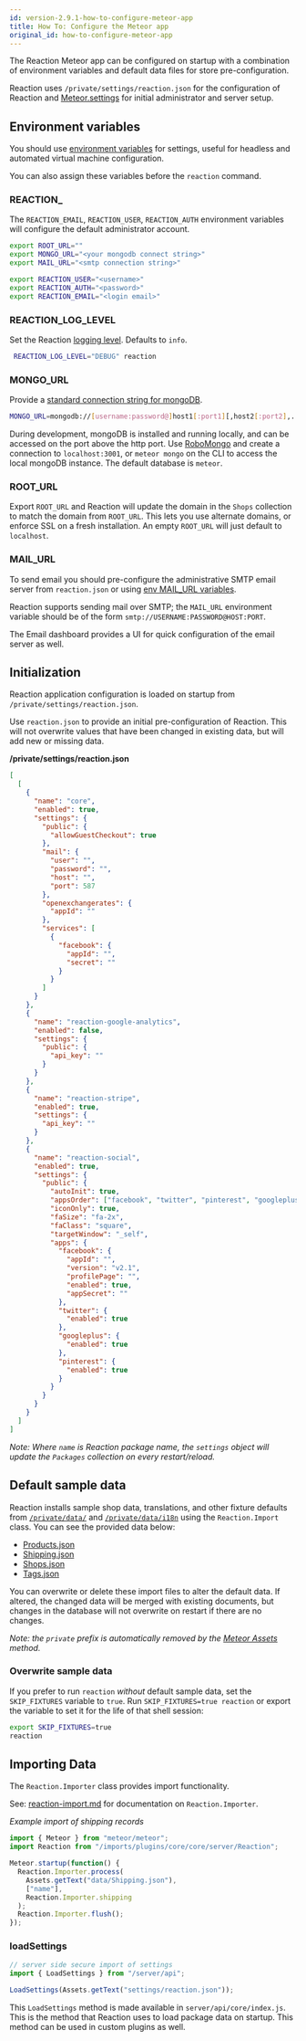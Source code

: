 ```yaml
---
id: version-2.9.1-how-to-configure-meteor-app
title: How To: Configure the Meteor app
original_id: how-to-configure-meteor-app
---
```


The Reaction Meteor app can be configured on startup with a combination of environment variables and default data files for store pre-configuration.

Reaction uses `/private/settings/reaction.json` for the configuration of Reaction and [Meteor.settings](http://docs.meteor.com/#/full/meteor_settings) for initial administrator and server setup.

## Environment variables

You should use [environment variables](https://www.digitalocean.com/community/tutorials/how-to-read-and-set-environmental-and-shell-variables-on-a-linux-vps#how-the-environment-and-environmental-variables-work) for settings, useful for headless and automated virtual machine configuration.

You can also assign these variables before the `reaction` command.

### REACTION\_

The `REACTION_EMAIL`, `REACTION_USER`, `REACTION_AUTH` environment variables will configure the default administrator account.

```sh
export ROOT_URL=""
export MONGO_URL="<your mongodb connect string>"
export MAIL_URL="<smtp connection string>"

export REACTION_USER="<username>"
export REACTION_AUTH="<password>"
export REACTION_EMAIL="<login email>"
```

### REACTION_LOG_LEVEL

Set the Reaction [logging level](logging.md). Defaults to `info`.

```sh
 REACTION_LOG_LEVEL="DEBUG" reaction
```

### MONGO_URL

Provide a [standard connection string for mongoDB](https://docs.mongodb.com/manual/reference/connection-string/).

```sh
MONGO_URL=mongodb://[username:password@]host1[:port1][,host2[:port2],...[,hostN[:portN]]][/[database][?options]]
```

During development, mongoDB is installed and running locally, and can be accessed on the port above the http port. Use [RoboMongo](https://robomongo.org/) and create a connection to `localhost:3001`, or `meteor mongo` on the CLI to access the local mongoDB instance. The default database is `meteor`.

### ROOT_URL

Export `ROOT_URL` and Reaction will update the domain in the `Shops` collection to match the domain from `ROOT_URL`. This lets you use alternate domains, or enforce SSL on a fresh installation. An empty `ROOT_URL` will just default to `localhost`.

### MAIL_URL

To send email you should pre-configure the administrative SMTP email server from `reaction.json` or using [env MAIL_URL variables](https://docs.meteor.com/api/email.html#Email-send).

Reaction supports sending mail over SMTP; the `MAIL_URL` environment variable should be of the form `smtp://USERNAME:PASSWORD@HOST:PORT`.

The Email dashboard provides a UI for quick configuration of the email server as well.

## Initialization

Reaction application configuration is loaded on startup from `/private/settings/reaction.json`.

Use `reaction.json` to provide an initial pre-configuration of Reaction. This will not overwrite values that have been changed in existing data, but will add new or missing data.

**/private/settings/reaction.json**

```json
[
  [
    {
      "name": "core",
      "enabled": true,
      "settings": {
        "public": {
          "allowGuestCheckout": true
        },
        "mail": {
          "user": "",
          "password": "",
          "host": "",
          "port": 587
        },
        "openexchangerates": {
          "appId": ""
        },
        "services": [
          {
            "facebook": {
              "appId": "",
              "secret": ""
            }
          }
        ]
      }
    },
    {
      "name": "reaction-google-analytics",
      "enabled": false,
      "settings": {
        "public": {
          "api_key": ""
        }
      }
    },
    {
      "name": "reaction-stripe",
      "enabled": true,
      "settings": {
        "api_key": ""
      }
    },
    {
      "name": "reaction-social",
      "enabled": true,
      "settings": {
        "public": {
          "autoInit": true,
          "appsOrder": ["facebook", "twitter", "pinterest", "googleplus"],
          "iconOnly": true,
          "faSize": "fa-2x",
          "faClass": "square",
          "targetWindow": "_self",
          "apps": {
            "facebook": {
              "appId": "",
              "version": "v2.1",
              "profilePage": "",
              "enabled": true,
              "appSecret": ""
            },
            "twitter": {
              "enabled": true
            },
            "googleplus": {
              "enabled": true
            },
            "pinterest": {
              "enabled": true
            }
          }
        }
      }
    }
  ]
]
```

_Note: Where `name` is Reaction package name, the `settings` object will update the `Packages` collection on every restart/reload._

## Default sample data

Reaction installs sample shop data, translations, and other fixture defaults from [`/private/data/`](https://github.com/reactioncommerce/reaction/tree/trunk/private/data) and [`/private/data/i18n`](https://github.com/reactioncommerce/reaction/tree/trunk/private/data/i18n) using the `Reaction.Import` class. You can see the provided data below:

- [Products.json](https://github.com/reactioncommerce/reaction/blob/trunk/private/data/Products.json)
- [Shipping.json](https://github.com/reactioncommerce/reaction/blob/trunk/private/data/Shipping.json)
- [Shops.json](https://github.com/reactioncommerce/reaction/blob/trunk/private/data/Shops.json)
- [Tags.json](https://github.com/reactioncommerce/reaction/blob/trunk/private/data/Tags.json)

You can overwrite or delete these import files to alter the default data. If altered, the changed data will be merged with existing documents, but changes in the database will not overwrite on restart if there are no changes.

_Note: the `private` prefix is automatically removed by the [Meteor Assets](http://docs.meteor.com/api/assets.html) method._

### Overwrite sample data

If you prefer to run `reaction` _without_ default sample data, set the `SKIP_FIXTURES` variable to `true`. Run `SKIP_FIXTURES=true reaction` or export the variable to set it for the life of that shell session:

```sh
export SKIP_FIXTURES=true
reaction
```

## Importing Data

The `Reaction.Importer` class provides import functionality.

See: [reaction-import.md](reaction-import.md) for documentation on `Reaction.Importer`.

_Example import of shipping records_

```js
import { Meteor } from "meteor/meteor";
import Reaction from "/imports/plugins/core/core/server/Reaction";

Meteor.startup(function() {
  Reaction.Importer.process(
    Assets.getText("data/Shipping.json"),
    ["name"],
    Reaction.Importer.shipping
  );
  Reaction.Importer.flush();
});
```

### loadSettings

```js
// server side secure import of settings
import { LoadSettings } from "/server/api";

LoadSettings(Assets.getText("settings/reaction.json"));
```

This `LoadSettings` method is made available in `server/api/core/index.js`. This is the method that Reaction uses to load package data on startup. This method can be used in custom plugins as well.

